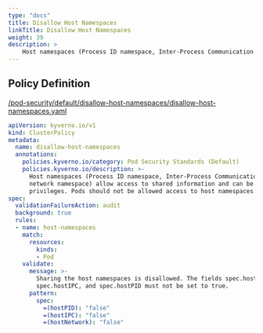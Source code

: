 ```yaml
---
type: "docs"
title: Disallow Host Namespaces
linkTitle: Disallow Host Namespaces
weight: 39
description: >
    Host namespaces (Process ID namespace, Inter-Process Communication namespace, and network namespace) allow access to shared information and can be used to elevate privileges. Pods should not be allowed access to host namespaces.
---
```


## Policy Definition
<a href="https://github.com/kyverno/policies/raw/main//pod-security/default/disallow-host-namespaces/disallow-host-namespaces.yaml" target="-blank">/pod-security/default/disallow-host-namespaces/disallow-host-namespaces.yaml</a>

```yaml
apiVersion: kyverno.io/v1
kind: ClusterPolicy
metadata:
  name: disallow-host-namespaces
  annotations:
    policies.kyverno.io/category: Pod Security Standards (Default)
    policies.kyverno.io/description: >- 
      Host namespaces (Process ID namespace, Inter-Process Communication namespace, and
      network namespace) allow access to shared information and can be used to elevate
      privileges. Pods should not be allowed access to host namespaces.
spec:
  validationFailureAction: audit
  background: true
  rules:
  - name: host-namespaces
    match:
      resources:
        kinds:
        - Pod
    validate:
      message: >-
        Sharing the host namespaces is disallowed. The fields spec.hostNetwork,
        spec.hostIPC, and spec.hostPID must not be set to true.
      pattern:
        spec:
          =(hostPID): "false"
          =(hostIPC): "false"
          =(hostNetwork): "false"
```
